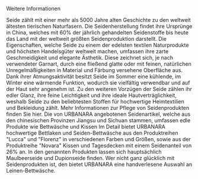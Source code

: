 Weitere Informationen

Seide zählt mit einer mehr als 5000 Jahre alten Geschichte zu den weltweit ältesten tierischen Naturfasern. Die Seidenherstellung findet ihre Ursprünge in China, welches mit 60% der jährlich gehandelten Seidenstoffe bis heute das Land mit der weltweit größten Seidenproduktion darstellt. Die Eigenschaften, welche Seide zu einem der edelsten textilen Naturprodukte und höchsten Handelsgüter weltweit machen, umfassen ihre zarte Geschmeidigkeit und elegante Ästhetik. Diese zeichnet sich, je nach verwendeter Garnart, durch eine fließend glatte oder mit feinen, natürlichen Unregelmäßigkeiten in Material und Färbung versehene Oberfläche aus. Dank ihrer Atmungsaktivität besitzt Seide im Sommer eine kühlende, im Winter eine wärmende Funktion, wodurch sie vielfältig verwendbar und auf der Haut sehr angenehm ist. Zu den weiteren Vorzügen der Seide zählen ihr edler Glanz, ihre feine Leichtigkeit und ihre ideale Hautverträglichkeit, weshalb Seide zu den beliebtesten Stoffen für hochwertige Heimtextilien und Bekleidung zählt. Mehr Informationen zur Pflege von Seidenprodukten finden Sie hier. Die von URBANARA angebotenen Seidenartikel, welche aus den chinesischen Provinzen Jiangsu und Sichuan stammen, umfassen edle Produkte wie Bettwäsche und Kissen Im Detail bietet URBANARA hochwertige Bettlaken und Seiden-Bettwäsche aus den Produktreihen "Lucca" und "Florenz" in verschiedenen Farben und Größen, sowie aus der Produktreihe "Novara" Kissen und Tagesdecken mit einem Seidenanteil von 26% an. In den genannten Produkten lassen sich hauptsächlich Maulbeerseide und Dupionseide finden. Wer nicht ganz glücklich mit Seidenprodukten ist, den bietet URBANARA eine handverlesene Auswahl an Leinen-Bettwäsche.
